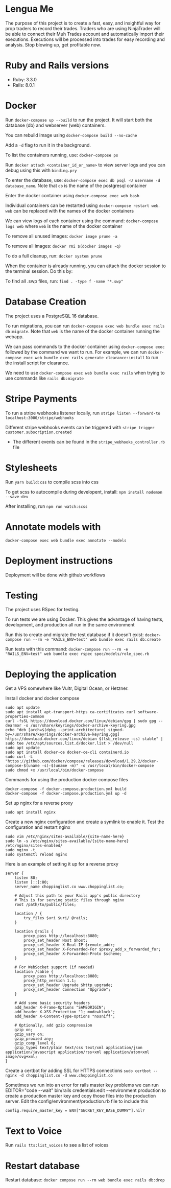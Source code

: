 # Lengua Me

The purpose of this project is to create a fast, easy, and insightful way for prop traders to record their trades. Traders who are using NinjaTrader will be able to connect their Muh Trades account and automatically import their executions. Executions will be processed into trades for easy recording and analysis. Stop blowing up, get profitable now.

# Ruby and Rails versions

- Ruby: 3.3.0
- Rails: 8.0.1

# Docker

Run `docker-compose up --build` to run the project. It will start both the database (db) and webserver (web) containers.

You can rebuild image using `docker-compose build --no-cache`

Add a `-d` flag to run it in the background.

To list the containers running, use: `docker-compose ps`

Run `docker attach <container_id_or_name>` to view server logs and you can debug using this with `binding.pry`

To enter the database, use: `docker-compose exec db psql -U username -d database_name`. Note that `db` is the name of the postgresql container

Enter the docker container using `docker-compose exec web bash`

Individual containers can be restarted using `docker-compose restart web`. `web` can be replaced with the names of the docker containers

We can view logs of each container using the command: `docker-compose logs web` where `web` is the name of the docker container

To remove all unused images: `docker image prune -a`

To remove all images: `docker rmi $(docker images -q)`

To do a full cleanup, run: `docker system prune`

When the container is already running, you can attach the docker session to the terminal session. Do this by:

To find all .swp files, run: `find . -type f -name "*.swp"`


# Database Creation

The project uses a PostgreSQL 16 database.

To run migrations, you can run `docker-compose exec web bundle exec rails db:migrate`. Note that `web` is the name of the docker container running the webapp.

We can pass commands to the docker container using `docker-compose exec` followed by the command we want to run. For example, we can run `docker-compose exec web bundle exec rails generate clearance:install` to run the install script for clearance.

We need to use `docker-compose exec web bundle exec rails` when trying to use commands like `rails db:migrate`

# Stripe Payments

To run a stripe webhooks listener locally, run `stripe listen --forward-to localhost:3000/stripe/webhooks`

Different stripe webhooks events can be triggered with `stripe trigger customer.subscription.created`
 - The different events can be found in the `stripe_webhooks_controller.rb` file

# Stylesheets

Run `yarn build:css` to compile scss into css

To get scss to autocompile during developent, install: `npm install nodemon --save-dev`

After installing, run `npm run watch:scss`

# Annotate models with

`docker-compose exec web bundle exec annotate --models`

# Deployment instructions

Deployment will be done with github workflows

# Testing

The project uses RSpec for testing.

To run tests we are using Docker. This gives the advantage of having tests, development, and production all run in the same environment

Run this to create and migrate the test database if it doesn't exist: `docker-compose run --rm -e "RAILS_ENV=test" web bundle exec rails db:create`

Run tests with this command: `docker-compose run --rm -e "RAILS_ENV=test" web bundle exec rspec spec/models/role_spec.rb`

# Deploying the application

Get a VPS somewhere like Vultr, Digital Ocean, or Hetzner.

Install docker and docker compose

```
sudo apt update
sudo apt install apt-transport-https ca-certificates curl software-properties-common
curl -fsSL https://download.docker.com/linux/debian/gpg | sudo gpg --dearmor -o /usr/share/keyrings/docker-archive-keyring.gpg
echo "deb [arch=$(dpkg --print-architecture) signed-by=/usr/share/keyrings/docker-archive-keyring.gpg] https://download.docker.com/linux/debian $(lsb_release -cs) stable" | sudo tee /etc/apt/sources.list.d/docker.list > /dev/null
sudo apt update
sudo apt install docker-ce docker-ce-cli containerd.io
sudo curl -L "https://github.com/docker/compose/releases/download/1.29.2/docker-compose-$(uname -s)-$(uname -m)" -o /usr/local/bin/docker-compose
sudo chmod +x /usr/local/bin/docker-compose
```

Commands for using the production docker compose files
```
docker-compose -f docker-compose.production.yml build
docker-compose -f docker-compose.production.yml up -d
```

Set up nginx for a reverse proxy
```
sudo apt install nginx
```

Create a new nginx configuration and create a symlink to enable it. Test the configuration and restart nginx
```
sudo vim /etc/nginx/sites-available/{site-name-here}
sudo ln -s /etc/nginx/sites-available/{site-name-here} /etc/nginx/sites-enabled/
sudo nginx -t
sudo systemctl reload nginx
```
Here is an example of setting it up for a reverse proxy

```
server {
    listen 80;
    listen [::]:80;
    server_name choppinglist.co www.choppinglist.co;

    # Adjust this path to your Rails app's public directory
    # This is for serving static files through nginx
    root /path/to/public/files;

    location / {
        try_files $uri $uri/ @rails;
    }

    location @rails {
        proxy_pass http://localhost:8080;
        proxy_set_header Host $host;
        proxy_set_header X-Real-IP $remote_addr;
        proxy_set_header X-Forwarded-For $proxy_add_x_forwarded_for;
        proxy_set_header X-Forwarded-Proto $scheme;
    }

    # For WebSocket support (if needed)
    location /cable {
        proxy_pass http://localhost:8080;
        proxy_http_version 1.1;
        proxy_set_header Upgrade $http_upgrade;
        proxy_set_header Connection "Upgrade";
    }

    # Add some basic security headers
    add_header X-Frame-Options "SAMEORIGIN";
    add_header X-XSS-Protection "1; mode=block";
    add_header X-Content-Type-Options "nosniff";

    # Optionally, add gzip compression
    gzip on;
    gzip_vary on;
    gzip_proxied any;
    gzip_comp_level 6;
    gzip_types text/plain text/css text/xml application/json application/javascript application/rss+xml application/atom+xml image/svg+xml;
}
```

Create a certbot for adding SSL for HTTPS connections
```sudo certbot --nginx -d choppinglist.co -d www.choppinglist.co```

Sometimes we run into an error for rails master key problems
we can run 
EDITOR="code --wait" bin/rails credentials:edit --environment production
to create a production master key and copy those files into the production server.
Edit the config/environment/production.rb file to include this

```config.require_master_key = ENV["SECRET_KEY_BASE_DUMMY"].nil?```


# Text to Voice

Run `rails tts:list_voices` to see a list of voices

# Restart database

Restart database: `docker compose run --rm web bundle exec rails db:drop`


